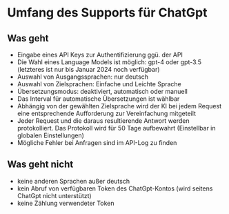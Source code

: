 # Umfang des Supports für ChatGpt

## Was geht

* Eingabe eines API Keys zur Authentifizierung ggü. der API
* Die Wahl eines Language Models ist möglich: gpt-4 oder gpt-3.5 (letzteres ist nur bis Januar 2024 noch verfügbar)
* Auswahl von Ausgangssprachen: nur deutsch
* Auswahl von Zielsprachen: Einfache und Leichte Sprache
* Übersetzungsmodus: deaktiviert, automatisch oder manuell
* Das Interval für automatische Übersetzungen ist wählbar
* Abhängig von der gewählten Zielsprache wird der KI bei jedem Request eine entsprechende Aufforderung zur Vereinfachung mitgeteilt
* Jeder Request und die daraus resultierende Antwort werden protokolliert. Das Protokoll wird für 50 Tage aufbewahrt (Einstellbar in globalen Einstellungen)
* Mögliche Fehler bei Anfragen sind im API-Log zu finden

## Was geht nicht

* keine anderen Sprachen außer deutsch
* kein Abruf von verfügbaren Token des ChatGpt-Kontos (wird seitens ChatGpt nicht unterstützt)
* keine Zählung verwendeter Token
